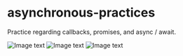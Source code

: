 # asynchronous-practices

Practice regarding callbacks, promises, and async / await.

![Image text](https://github.com/zzuljs/CppLearning/blob/master/CppLearning/raw/master/Itachi.jpg)
![Image text](https://drive.google.com/uc?export=view&id=1qYg6gfWT-5ykye3b3o7Z4zPDraJ9Er8c)
![Image text](https://github.com/zzuljs/CppLearning/blob/master/CppLearning/raw/master/Itachi.jpg)
